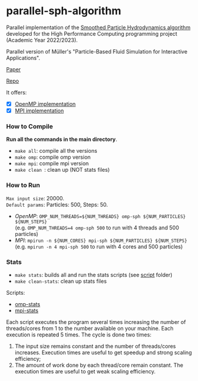 # parallel-sph-algorithm

Parallel implementation of the [Smoothed Particle Hydrodynamics algorithm](https://en.wikipedia.org/wiki/Smoothed-particle_hydrodynamics) developed for the High Performance Computing programming project (Academic Year 2022/2023).

Parallel version of Müller's "Particle-Based Fluid Simulation for Interactive Applications".

[Paper](https://matthias-research.github.io/pages/publications/sca03.pdf)

[Repo](https://github.com/cerrno/mueller-sph)

It offers:

- [x] [OpenMP implementation](https://github.com/LorenzoDrudi/parallel-sph-algorithm/blob/master/src/omp-sph.c)
- [x] [MPI implementation](https://github.com/LorenzoDrudi/parallel-sph-algorithm/blob/master/src/mpi-sph.c)

### How to Compile

**Run all the commands in the main directory**.

- ```make all```: compile all the versions 
- ```make omp```: compile omp version 
- ```make mpi```: compile mpi version
- ```make clean ```: clean up (NOT stats files)

### How to Run

`Max input size`: 20000. \
`Default params`: Particles: 500, Steps: 50.

- *OpenMP*: ```OMP_NUM_THREADS=${NUM_THREADS} omp-sph ${NUM_PARTICLES} ${NUM_STEPS}``` \
  (e.g. ```OMP_NUM_THREADS=4 omp-sph 500``` to run with 4 threads and 500 particles)
- *MPI*: ```mpirun -n ${NUM_CORES} mpi-sph ${NUM_PARTICLES} ${NUM_STEPS}``` \
  (e.g. ```mpirun -n 4 mpi-sph 500``` to run with 4 cores and 500 particles)
  
  
### Stats
  
- ```make stats```: builds all and run the stats scripts (see [script](https://github.com/LorenzoDrudi/parallel-sph-algorithm/blob/master/script) folder)
- ```make clean-stats```: clean up stats files

Scripts:
- [omp-stats](https://github.com/LorenzoDrudi/parallel-sph-algorithm/blob/master/script/omp-stats.sh)
- [mpi-stats](https://github.com/LorenzoDrudi/parallel-sph-algorithm/blob/master/script/mpi-stats.sh) 

Each script executes the program several times increasing the number of threads/cores from 1 to the number available on your machine.
Each execution is repeated 5 times.
The cycle is done two times:
1. The input size remains constant and the number of threads/cores increases. Execution
   times are useful to get speedup and strong scaling efficiency;
2. The amount of work done by each thread/core remain constant. The execution times are useful to get weak scaling efficiency.

